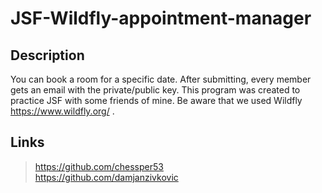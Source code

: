 # JSF-Wildfly-appointment-manager
## Description
You can book a room for a specific date. After submitting, every member gets an email with the private/public key. This program was created to practice JSF with some friends of mine. Be aware that we used Wildfly https://www.wildfly.org/ .
## Links
>https://github.com/chessper53 <br>
>https://github.com/damjanzivkovic
